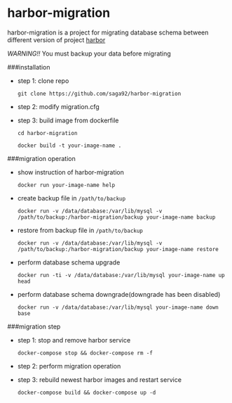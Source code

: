 # harbor-migration
harbor-migration is a project for migrating database schema between different version of project [harbor](https://github.com/vmware/harbor)

*WARNING!!* You must backup your data before migrating

###installation
- step 1: clone repo

    ```git clone https://github.com/saga92/harbor-migration```
- step 2: modify migration.cfg
- step 3: build image from dockerfile
    ```
    cd harbor-migration
    
    docker build -t your-image-name .
    ```

###migration operation
- show instruction of harbor-migration

    ```docker run your-image-name help```

- create backup file in `/path/to/backup`

    ```
    docker run -v /data/database:/var/lib/mysql -v /path/to/backup:/harbor-migration/backup your-image-name backup
    ```

- restore from backup file in `/path/to/backup`

    ```
    docker run -v /data/database:/var/lib/mysql -v /path/to/backup:/harbor-migration/backup your-image-name restore
    ```

- perform database schema upgrade

    ```docker run -ti -v /data/database:/var/lib/mysql your-image-name up head```

- perform database schema downgrade(downgrade has been disabled)

    ```docker run -v /data/database:/var/lib/mysql your-image-name down base```

###migration step
- step 1: stop and remove harbor service

    ``` 
    docker-compose stop && docker-compose rm -f
    ```
- step 2: perform migration operation
- step 3: rebuild newest harbor images and restart service

    ```
    docker-compose build && docker-compose up -d
    ```

